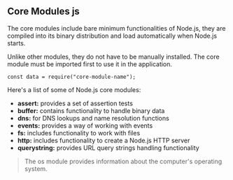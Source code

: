 ## Core Modules js

The core modules include bare minimum functionalities of Node.js, they are compiled into its binary distribution and load automatically when Node.js starts. 

Unlike other modules, they do not have to be manually installed. The core module must be imported first to use it in the application.

```JS
const data = require("core-module-name");
```


Here's a list of some of Node.js core modules:
 
 - **assert:** provides a set of assertion tests
 - **buffer:** contains functionality to handle binary data
 - **dns:** for DNS lookups and name resolution functions
 - **events:** provides a way of working with events
 - **fs:** includes functionality to work with files
 - **http:** includes functionality to create a Node.js HTTP server
 - **querystring:** provides URL query strings handling functionality

>The os module provides information about the computer's operating system.